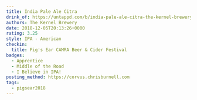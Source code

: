 ```yaml
---
title: India Pale Ale Citra
drink_of: https://untappd.com/b/india-pale-ale-citra-the-kernel-brewery/49489
authors: The Kernel Brewery
date: 2018-12-05T20:13:26+0000
rating: 3.25
style: IPA - American
checkin:
  title: Pig's Ear CAMRA Beer & Cider Festival
badges:
  - Apprentice
  - Middle of the Road
  - I Believe in IPA!
posting_method: https://corvus.chrisburnell.com
tags:
  - pigsear2018
---
```


